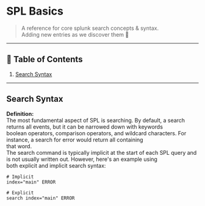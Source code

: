 # SPL Basics

> A reference for core splunk search concepts & syntax. <br>
> Adding new entries as we discover them 🔎

---

## 📝 Table of Contents
1. [Search Syntax](#search-syntax)

---

## Search Syntax

**Definition:**<br>
The most fundamental aspect of SPL is searching. By default, a search returns all events, but it can be narrowed down with keywords <br>
boolean operators, comparison operators, and wildcard characters. For instance, a search for error would return all containing <br>
that word. <br>
The search command is typically implicit at the start of each SPL query and is not usually written out. However, here's an example using <br>
both explicit and implicit search syntax: <br>

```spl
# Implicit
index="main" ERROR

# Explicit
search index="main" ERROR
